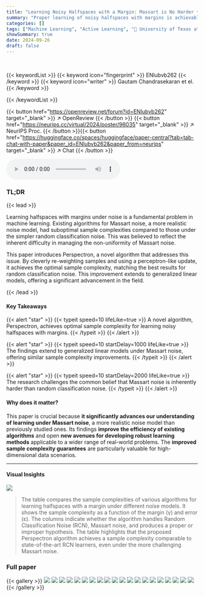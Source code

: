 ```yaml
---
title: "Learning Noisy Halfspaces with a Margin: Massart is No Harder than Random"
summary: "Proper learning of noisy halfspaces with margins is achievable with sample complexity matching random classification noise, defying prior expectations."
categories: []
tags: ["Machine Learning", "Active Learning", "🏢 University of Texas at Austin",]
showSummary: true
date: 2024-09-26
draft: false
---
```


<br>

{{< keywordList >}}
{{< keyword icon="fingerprint" >}} ENlubvb262 {{< /keyword >}}
{{< keyword icon="writer" >}} Gautam Chandrasekaran et el. {{< /keyword >}}
 
{{< /keywordList >}}

{{< button href="https://openreview.net/forum?id=ENlubvb262" target="_blank" >}}
↗ OpenReview
{{< /button >}}
{{< button href="https://neurips.cc/virtual/2024/poster/96035" target="_blank" >}}
↗ NeurIPS Proc.
{{< /button >}}{{< button href="https://huggingface.co/spaces/huggingface/paper-central?tab=tab-chat-with-paper&paper_id=ENlubvb262&paper_from=neurips" target="_blank" >}}
↗ Chat
{{< /button >}}



<audio controls>
    <source src="https://ai-paper-reviewer.com/ENlubvb262/podcast.wav" type="audio/wav">
    Your browser does not support the audio element.
</audio>


### TL;DR


{{< lead >}}

Learning halfspaces with margins under noise is a fundamental problem in machine learning.  Existing algorithms for Massart noise, a more realistic noise model, had suboptimal sample complexities compared to those under the simpler random classification noise. This was believed to reflect the inherent difficulty in managing the non-uniformity of Massart noise.

This paper introduces Perspectron, a novel algorithm that addresses this issue.  By cleverly re-weighting samples and using a perceptron-like update, it achieves the optimal sample complexity, matching the best results for random classification noise.  This improvement extends to generalized linear models, offering a significant advancement in the field.

{{< /lead >}}


#### Key Takeaways

{{< alert "star" >}}
{{< typeit speed=10 lifeLike=true >}} A novel algorithm, Perspectron, achieves optimal sample complexity for learning noisy halfspaces with margins. {{< /typeit >}}
{{< /alert >}}

{{< alert "star" >}}
{{< typeit speed=10 startDelay=1000 lifeLike=true >}} The findings extend to generalized linear models under Massart noise, offering similar sample complexity improvements. {{< /typeit >}}
{{< /alert >}}

{{< alert "star" >}}
{{< typeit speed=10 startDelay=2000 lifeLike=true >}} The research challenges the common belief that Massart noise is inherently harder than random classification noise. {{< /typeit >}}
{{< /alert >}}

#### Why does it matter?
This paper is crucial because **it significantly advances our understanding of learning under Massart noise**, a more realistic noise model than previously studied ones.  Its findings **improve the efficiency of existing algorithms** and open **new avenues for developing robust learning methods** applicable to a wider range of real-world problems. The **improved sample complexity guarantees** are particularly valuable for high-dimensional data scenarios.

------
#### Visual Insights





![](https://ai-paper-reviewer.com/ENlubvb262/tables_2_1.jpg)

> The table compares the sample complexities of various algorithms for learning halfspaces with a margin under different noise models.  It shows the sample complexity as a function of the margin (γ) and error (ε). The columns indicate whether the algorithm handles Random Classification Noise (RCN), Massart noise, and produces a proper or improper hypothesis. The table highlights that the proposed Perspectron algorithm achieves a sample complexity comparable to state-of-the-art RCN learners, even under the more challenging Massart noise.





### Full paper

{{< gallery >}}
<img src="https://ai-paper-reviewer.com/ENlubvb262/1.png" class="grid-w50 md:grid-w33 xl:grid-w25" />
<img src="https://ai-paper-reviewer.com/ENlubvb262/2.png" class="grid-w50 md:grid-w33 xl:grid-w25" />
<img src="https://ai-paper-reviewer.com/ENlubvb262/3.png" class="grid-w50 md:grid-w33 xl:grid-w25" />
<img src="https://ai-paper-reviewer.com/ENlubvb262/4.png" class="grid-w50 md:grid-w33 xl:grid-w25" />
<img src="https://ai-paper-reviewer.com/ENlubvb262/5.png" class="grid-w50 md:grid-w33 xl:grid-w25" />
<img src="https://ai-paper-reviewer.com/ENlubvb262/6.png" class="grid-w50 md:grid-w33 xl:grid-w25" />
<img src="https://ai-paper-reviewer.com/ENlubvb262/7.png" class="grid-w50 md:grid-w33 xl:grid-w25" />
<img src="https://ai-paper-reviewer.com/ENlubvb262/8.png" class="grid-w50 md:grid-w33 xl:grid-w25" />
<img src="https://ai-paper-reviewer.com/ENlubvb262/9.png" class="grid-w50 md:grid-w33 xl:grid-w25" />
<img src="https://ai-paper-reviewer.com/ENlubvb262/10.png" class="grid-w50 md:grid-w33 xl:grid-w25" />
<img src="https://ai-paper-reviewer.com/ENlubvb262/11.png" class="grid-w50 md:grid-w33 xl:grid-w25" />
<img src="https://ai-paper-reviewer.com/ENlubvb262/12.png" class="grid-w50 md:grid-w33 xl:grid-w25" />
<img src="https://ai-paper-reviewer.com/ENlubvb262/13.png" class="grid-w50 md:grid-w33 xl:grid-w25" />
<img src="https://ai-paper-reviewer.com/ENlubvb262/14.png" class="grid-w50 md:grid-w33 xl:grid-w25" />
<img src="https://ai-paper-reviewer.com/ENlubvb262/15.png" class="grid-w50 md:grid-w33 xl:grid-w25" />
<img src="https://ai-paper-reviewer.com/ENlubvb262/16.png" class="grid-w50 md:grid-w33 xl:grid-w25" />
<img src="https://ai-paper-reviewer.com/ENlubvb262/17.png" class="grid-w50 md:grid-w33 xl:grid-w25" />
<img src="https://ai-paper-reviewer.com/ENlubvb262/18.png" class="grid-w50 md:grid-w33 xl:grid-w25" />
<img src="https://ai-paper-reviewer.com/ENlubvb262/19.png" class="grid-w50 md:grid-w33 xl:grid-w25" />
<img src="https://ai-paper-reviewer.com/ENlubvb262/20.png" class="grid-w50 md:grid-w33 xl:grid-w25" />
{{< /gallery >}}